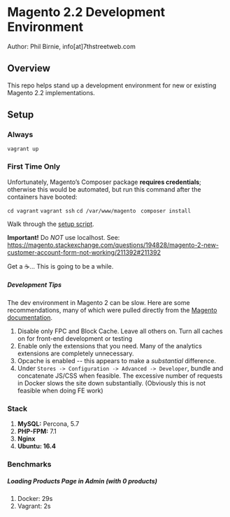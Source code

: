 Magento 2.2 Development Environment
====================================

Author: Phil Birnie, info[at]7thstreetweb.com

## Overview

This repo helps stand up a development environment for new or existing Magento 2.2 implementations. 

## Setup

### Always
`vagrant up`


### First Time Only
Unfortunately, Magento’s Composer package **requires credentials**; otherwise this would be automated, but run this command after the containers have booted:  <br />

`cd vagrant`
`vagrant ssh`
`cd /var/www/magento `
`composer install`

Walk through the [setup script](https://127.0.0.1:8001/setup/).

**Important!** Do _NOT_ use localhost. See: 
https://magento.stackexchange.com/questions/194828/magento-2-new-customer-account-form-not-working/211392#211392

 Get a ☕... This is going to be a while.

##### Development Tips

The dev environment in Magento 2 can be  slow.  Here are some recommendations, many of which were pulled directly from the [Magento documentation](http://devdocs.magento.com/guides/v2.2/extension-dev-guide/build/optimal-dev-environment.html).

1. Disable only FPC and Block Cache.  Leave all others on. Turn all caches on for front-end development or testing
2. Enable only the extensions that you need.  Many of the analytics extensions are completely unnecessary. 
3. Opcache is enabled -- this appears to make a _substantial_ difference. 
4. Under `Stores -> Configuration -> Advanced -> Developer`, bundle and concatenate JS/CSS when feasible.  The excessive number of requests in Docker slows the site down substantially. (Obviously this is not feasible when doing FE work)

### Stack

1. **MySQL:** Percona, 5.7
2. **PHP-FPM:** 7.1
3. **Nginx** 
4. **Ubuntu: 16.4**

### Benchmarks

##### Loading Products Page in Admin (with 0 products)
1. Docker: 29s
2. Vagrant: 2s
